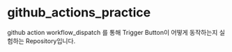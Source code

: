 # github_actions_practice


github action workflow_dispatch 를 통해 Trigger Button이 어떻게 동작하는지 실험하는 Repository입니다.
